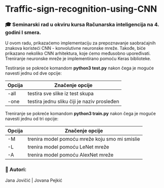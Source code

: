 # Traffic-sign-recognition-using-CNN

### :mortar_board: Seminarski rad u okviru kursa Računarska inteligencija na 4. godini I smera.


U ovom radu, prikazaćemo implementaciju za prepoznavanje saobraćajnih znakova koristeći CNN - konvolutivne neuronske mreže. Takođe, biće prikazano nekoliko CNN arhitektura, koje ćemo međusobno upoređivati. Treniranje neuronske mreže je implementirano pomoću Keras biblioteke.


Testiranje se pokreće komandom **python3 test.py** nakon čega je moguće navesti jednu od dve opcije:

| Opcija          | Značenje opcije                              |
| --------------- | ---------------------------------------------|
| -all            | testira sve slike iz test skupa              |
| -one            | testira jednu sliku čiji je naziv prosleđen  |

Treniranje se pokreće komandom **python3 train.py** nakon čega je moguće navesti jednu od tri opcije:

| Opcija          | Značenje opcije                                |
| --------------- | -----------------------------------------------|
| -M              | trenira model pomoću mreže koju smo mi smislie |
| -L              | trenira model pomoću LeNet mreže               |
| -A              | trenira model pomoću AlexNet mreže             |


### :eyes: Autori:

Jana Jovičić | Jovana Pejkić
